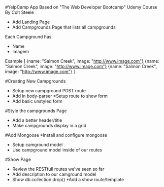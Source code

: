 #YelpCamp App 
Based on "The Web Developer Bootcamp" Udemy Course By Colt Steele

* Add Landing Page
* Add Campgrounds Page that lists all campgrounds

Each Campground has:
* Name 
* Imagem

Example
[
    {name: "Salmon Creek", image: "http://www.image.com"}
    {name: "Salmon Creek", image: "http://www.image.com"}
    {name: "Salmon Creek", image: "http://www.image.com"}
]



#Creating New Campgrounds
* Setup new campground POST route
* Add in body-parser
*Setup route to show form
* Add basic unstyled form 


#Style the campgrounds Page
* Add a better header/title
* Make campgrounds display in a grid


#Add Mongoose
*Install and configure mongoose
* Setup camground model
* Use campground model inside of our routes


#Show Page
* Review the RESTfull routes we've seen so far
* Add description to our camground model
* Show db.collection.drop()
*Add a show route/template


